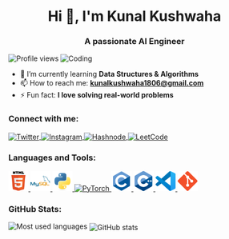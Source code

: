 <h1 align="center">Hi 👋, I'm Kunal Kushwaha</h1>
<h3 align="center">A passionate AI Engineer</h3>

<img align="right" alt="Coding" width="400" src="https://media.giphy.com/media/YxMw3BRqrdtOY/giphy.gif">

<p align="left"> 
  <img src="https://komarev.com/ghpvc/?username=kunalkushwaha1806&label=Profile%20views&color=0e75b6&style=flat" alt="Profile views" /> 
</p>

- 🌱 I’m currently learning **Data Structures & Algorithms**
- 📫 How to reach me: **kunalkushwaha1806@gmail.com**
- ⚡ Fun fact: **I love solving real-world problems**

<h3 align="left">Connect with me:</h3>
<p align="left">
  <a href="https://twitter.com/kunal18062004" target="_blank">
    <img align="center" src="https://raw.githubusercontent.com/rahuldkjain/github-profile-readme-generator/master/src/images/icons/Social/twitter.svg" alt="Twitter" height="30" width="40" />
  </a>
  <a href="https://instagram.com/_http.kunall" target="_blank">
    <img align="center" src="https://raw.githubusercontent.com/rahuldkjain/github-profile-readme-generator/master/src/images/icons/Social/instagram.svg" alt="Instagram" height="30" width="40" />
  </a>
  <a href="https://hashnode.com/@kunal" target="_blank">
    <img align="center" src="https://img.shields.io/badge/Hashnode-2962FF?logo=hashnode&logoColor=white&style=for-the-badge" alt="Hashnode" height="30" width="100" />
  </a>
  <a href="https://leetcode.com/u/kunalkushwaha1806/" target="_blank">
    <img align="center" src="https://img.shields.io/badge/LeetCode-FFA116?logo=leetcode&logoColor=black&style=for-the-badge" alt="LeetCode" height="30" width="100" />
  </a>
</p>

<h3 align="left">Languages and Tools:</h3>
<p align="left">
  <a href="https://www.w3.org/html/" target="_blank" rel="noreferrer">
    <img src="https://raw.githubusercontent.com/devicons/devicon/master/icons/html5/html5-original-wordmark.svg" alt="HTML5" width="40" height="40"/>
  </a>
  <a href="https://www.mysql.com/" target="_blank" rel="noreferrer">
    <img src="https://raw.githubusercontent.com/devicons/devicon/master/icons/mysql/mysql-original-wordmark.svg" alt="MySQL" width="40" height="40"/>
  </a>
  <a href="https://www.python.org" target="_blank" rel="noreferrer">
    <img src="https://raw.githubusercontent.com/devicons/devicon/master/icons/python/python-original.svg" alt="Python" width="40" height="40"/>
  </a>
  <a href="https://pytorch.org/" target="_blank" rel="noreferrer">
    <img src="https://www.vectorlogo.zone/logos/pytorch/pytorch-icon.svg" alt="PyTorch" width="40" height="40"/>
  </a>
  <!-- Added C, C++, Visual Studio Code, and Git -->
  <a href="https://en.wikipedia.org/wiki/C_(programming_language)" target="_blank">
    <img src="https://raw.githubusercontent.com/devicons/devicon/master/icons/c/c-original.svg" alt="C" width="40" height="40"/>
  </a>
  <a href="https://en.wikipedia.org/wiki/C%2B%2B" target="_blank">
    <img src="https://raw.githubusercontent.com/devicons/devicon/master/icons/cplusplus/cplusplus-original.svg" alt="C++" width="40" height="40"/>
  </a>
  <a href="https://code.visualstudio.com/" target="_blank">
    <img src="https://raw.githubusercontent.com/devicons/devicon/master/icons/vscode/vscode-original.svg" alt="Visual Studio Code" width="40" height="40"/>
  </a>
  <a href="https://git-scm.com/" target="_blank">
    <img src="https://raw.githubusercontent.com/devicons/devicon/master/icons/git/git-original.svg" alt="Git" width="40" height="40"/>
  </a>
</p>

<h3 align="left">GitHub Stats:</h3>
<p>
  <img align="left" src="https://github-readme-stats.vercel.app/api/top-langs?username=kunalkushwaha1806&show_icons=true&locale=en&layout=compact" alt="Most used languages" />
</p>
<p>&nbsp;<img align="center" src="https://github-readme-stats.vercel.app/api?username=kunalkushwaha1806&show_icons=true&locale=en" alt="GitHub stats" /></p>
